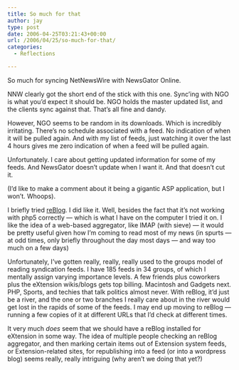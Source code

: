 ```yaml
---
title: So much for that
author: jay
type: post
date: 2006-04-25T03:21:43+00:00
url: /2006/04/25/so-much-for-that/
categories:
  - Reflections

---
```

So much for syncing NetNewsWire with NewsGator Online.

NNW clearly got the short end of the stick with this one. Sync’ing with NGO is what you’d expect it should be. NGO holds the master updated list, and the clients sync against that. That’s all fine and dandy.

However, NGO seems to be random in its downloads. Which is incredibly irritating. There’s no schedule associated with a feed. No indication of when it will be pulled again. And with my list of feeds, just watching it over the last 4 hours gives me zero indication of when a feed will be pulled again.

Unfortunately. I care about getting updated information for some of my feeds. And NewsGator doesn’t update when I want it. And that doesn’t cut it.

(I’d like to make a comment about it being a gigantic ASP application, but I won’t. Whoops).

I briefly tried [reBlog][1]. I did like it. Well, besides the fact that it’s not working with php5 correctly — which is what I have on the computer I tried it on. I like the idea of a web-based aggregator, like IMAP (with sieve) — it would be pretty useful given how I’m coming to read most of my news (in spurts — at odd times, only briefly throughout the day most days — and way too much on a few days)

Unfortunately, I’ve gotten really, really, really used to the groups model of reading syndication feeds. I have 185 feeds in 34 groups, of which I mentally assign varying importance levels. A few friends plus coworkers plus the eXtension wikis/blogs gets top billing. Macintosh and Gadgets next. PHP, Sports, and techies that talk politics almost never. With reBlog, it’d just be a river, and the one or two branches I really care about in the river would get lost in the rapids of some of the feeds. I may end up moving to reBlog — running a few copies of it at different URLs that I’d check at different times.

It very much _does_ seem that we should have a reBlog installed for eXtension in some way. The idea of multiple people checking an reBlog aggregator, and then marking certain items out of Extension system feeds, or Extension-related sites, for republishing into a feed (or into a wordpress blog) seems really, really intriguing (why aren’t we doing that yet?)

 [1]: http://www.reblog.org/